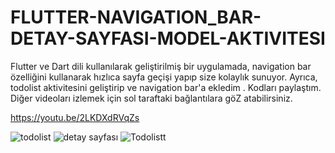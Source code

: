 # FLUTTER-NAVIGATION_BAR-DETAY-SAYFASI-MODEL-AKTIVITESI

Flutter ve Dart dili kullanılarak geliştirilmiş bir uygulamada, navigation bar özelliğini kullanarak hızlıca sayfa geçişi yapıp size kolaylık sunuyor. Ayrıca, todolist aktivitesini geliştirip ve navigation bar'a  ekledim . Kodları paylaştım. Diğer videoları izlemek için sol taraftaki bağlantılara göZ atabilirsiniz.

https://youtu.be/2LKDXdRVqZs

![todolist](https://github.com/yusufcanyanikci/FLUTTER-NAVIGATION_BAR-DETAY-SAYFASI-MODEL-AKTIVITESI/assets/121056717/7789bdec-65e0-4d31-a38e-a2d69ca43962)
![detay sayfası](https://github.com/yusufcanyanikci/FLUTTER-NAVIGATION_BAR-DETAY-SAYFASI-MODEL-AKTIVITESI/assets/121056717/bb3cfc54-96fe-4b47-8632-6aee57268e40)
![Todolistt](https://github.com/yusufcanyanikci/FLUTTER-NAVIGATION_BAR-DETAY-SAYFASI-MODEL-AKTIVITESI/assets/121056717/f986adb1-590b-48a4-a65d-dfb8372f3334)
